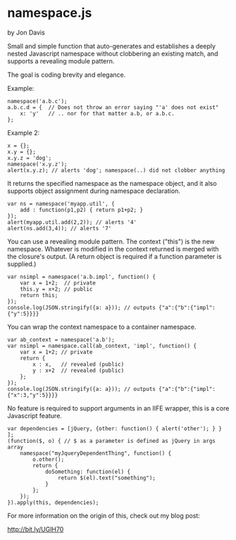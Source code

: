 namespace.js
============

by Jon Davis

Small and simple function that auto-generates and establishes a deeply nested Javascript namespace without clobbering an existing match, and supports a revealing module pattern. 

The goal is coding brevity and elegance.

Example:

    namespace('a.b.c');
    a.b.c.d = {  // Does not throw an error saying "'a' does not exist"
        x: 'y'   // .. nor for that matter a.b, or a.b.c.
    };
    
Example 2:

    x = {};
    x.y = {};
    x.y.z = 'dog';
    namespace('x.y.z');
    alert(x.y.z); // alerts 'dog'; namespace(..) did not clobber anything

It returns the specified namespace as the namespace object, and it also supports object assignment during namespace declaration.

    var ns = namespace('myapp.util', {
        add : function(p1,p2) { return p1+p2; }
    });
    alert(myapp.util.add(2,2)); // alerts '4'
    alert(ns.add(3,4)); // alerts '7'

You can use a revealing module pattern. The context ("this") is the new namespace. Whatever is modified in the context returned is merged with the closure's output. (A return object is required if a function parameter is supplied.)

    var nsimpl = namespace('a.b.impl', function() {
        var x = 1+2;  // private
        this.y = x+2; // public
        return this;
    });
    console.log(JSON.stringify({a: a})); // outputs {"a":{"b":{"impl":{"y":5}}}}


You can wrap the context namespace to a container namespace.

    var ab_context = namespace('a.b');
    var nsimpl = namespace.call(ab_context, 'impl', function() {
        var x = 1+2; // private
        return {
            x : x,   // revealed (public)
            y : x+2  // revealed (public)
        };
    });
    console.log(JSON.stringify({a: a})); // outputs {"a":{"b":{"impl":{"x":3,"y":5}}}}
    
No feature is required to support arguments in an IIFE wrapper, this is a core Javascript feature.

    var dependencies = [jQuery, {other: function() { alert('other'); } } ];
    (function($, o) { // $ as a parameter is defined as jQuery in args array
        namespace("myJqueryDependentThing", function() {
            o.other();
            return {
                doSomething: function(el) {
                    return $(el).text("something");
                }
            };
        });
    }).apply(this, dependencies);

For more information on the origin of this, check out my blog post:

http://bit.ly/UGlH70
